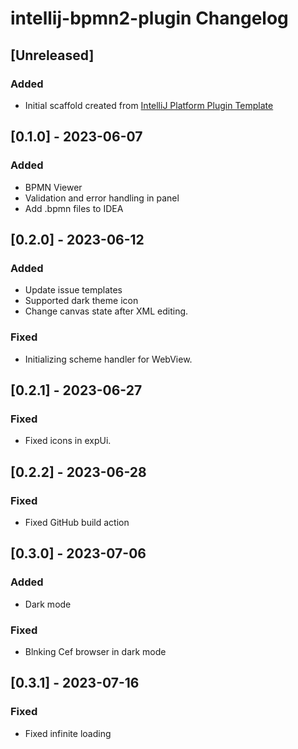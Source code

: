<!-- Keep a Changelog guide -> https://keepachangelog.com -->

# intellij-bpmn2-plugin Changelog

## [Unreleased]
### Added
- Initial scaffold created from [IntelliJ Platform Plugin Template](https://github.com/JetBrains/intellij-platform-plugin-template)

## [0.1.0] - 2023-06-07
### Added
- BPMN Viewer
- Validation and error handling in panel
- Add .bpmn files to IDEA

## [0.2.0] - 2023-06-12
### Added
- Update issue templates
- Supported dark theme icon
- Change canvas state after XML editing.

### Fixed
- Initializing scheme handler for WebView.

## [0.2.1] - 2023-06-27

### Fixed
- Fixed icons in expUi.

## [0.2.2] - 2023-06-28

### Fixed
- Fixed GitHub build action

## [0.3.0] - 2023-07-06
### Added
- Dark mode

### Fixed
- Blnking Cef browser in dark mode

## [0.3.1] - 2023-07-16

### Fixed
- Fixed infinite loading
